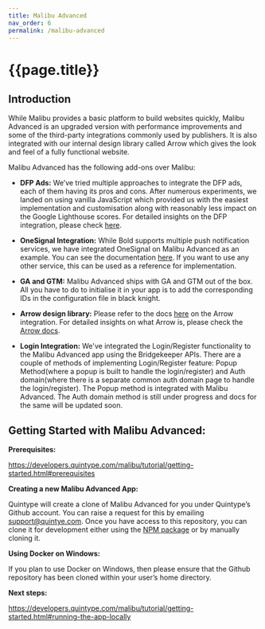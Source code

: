 ```yaml
---
title: Malibu Advanced
nav_order: 6
permalink: /malibu-advanced
---
```

# {{page.title}}

## Introduction

While Malibu provides a basic platform to build websites quickly, Malibu Advanced is an upgraded version with performance improvements and some of the third-party integrations commonly used by publishers. It is also integrated with our internal design library called Arrow which gives the look and feel of a fully functional website.

Malibu Advanced has the following add-ons over Malibu:

- **DFP Ads:** We’ve tried multiple approaches to integrate the DFP ads, each of them having its pros and cons. After numerous experiments, we landed on using vanilla JavaScript which provided us with the easiest implementation and customisation along with reasonably less impact on the Google Lighthouse scores. For detailed insights on the DFP integration, please check [here](https://developers.quintype.com/malibu/tutorial/dfp-ads.html).

- **OneSignal Integration:** While Bold supports multiple push notification services, we have integrated OneSignal on Malibu Advanced as an example. You can see the documentation [here](https://developers.quintype.com/malibu/tutorial/onesignal.html). If you want to use any other service, this can be used as a reference for implementation.

- **GA and GTM:** Malibu Advanced ships with GA and GTM out of the box. All you have to do to initialise it in your app is to add the corresponding IDs in the configuration file in black knight.

- **Arrow design library:** Please refer to the docs [here](https://developers.quintype.com/malibu/tutorial/arrow-integration-malibu-advanced.html) on the Arrow integration.
For detailed insights on what Arrow is, please check the [Arrow docs](https://developers.quintype.com/quintype-node-arrow/?path=/story/introduction--getting-started).

- **Login Integration:** We've integrated the Login/Register functionality to the Malibu Advanced app using the Bridgekeeper APIs. There are a couple of methods of implementing Login/Register feature: Popup Method(where a popup is built to handle the login/register) and Auth domain(where there is a separate common auth domain page to handle the login/register). The Popup method is integrated with Malibu Advanced. The Auth domain method is still under progress and docs for the same will be updated soon.


## Getting Started with Malibu Advanced:

**Prerequisites:**

https://developers.quintype.com/malibu/tutorial/getting-started.html#prerequisites

**Creating a new Malibu Advanced App:**

Quintype will create a clone of Malibu Advanced for you under Quintype’s Github account. You can raise a request for this by emailing <support@quintye.com>. Once you have access to this repository, you can clone it for development either using the [NPM package](https://www.npmjs.com/package/@quintype/create-malibu-app) or by manually cloning it.

**Using Docker on Windows:**

If you plan to use Docker on Windows, then please ensure that the Github repository has been cloned within your user’s home directory.

**Next steps:**

https://developers.quintype.com/malibu/tutorial/getting-started.html#running-the-app-locally
